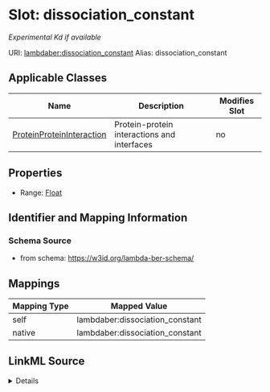 

# Slot: dissociation_constant 


_Experimental Kd if available_





URI: [lambdaber:dissociation_constant](https://w3id.org/lambda-ber-schema/dissociation_constant)
Alias: dissociation_constant

<!-- no inheritance hierarchy -->





## Applicable Classes

| Name | Description | Modifies Slot |
| --- | --- | --- |
| [ProteinProteinInteraction](ProteinProteinInteraction.md) | Protein-protein interactions and interfaces |  no  |






## Properties

* Range: [Float](Float.md)




## Identifier and Mapping Information






### Schema Source


* from schema: https://w3id.org/lambda-ber-schema/




## Mappings

| Mapping Type | Mapped Value |
| ---  | ---  |
| self | lambdaber:dissociation_constant |
| native | lambdaber:dissociation_constant |




## LinkML Source

<details>
```yaml
name: dissociation_constant
description: Experimental Kd if available
from_schema: https://w3id.org/lambda-ber-schema/
rank: 1000
alias: dissociation_constant
owner: ProteinProteinInteraction
domain_of:
- ProteinProteinInteraction
range: float

```
</details>